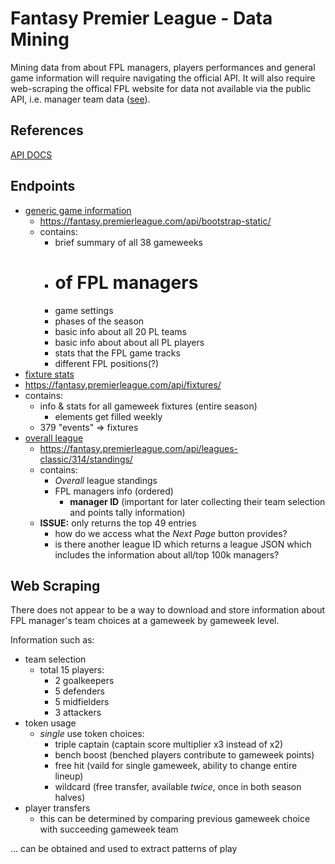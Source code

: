 # Fantasy Premier League - Data Mining

Mining data from about FPL managers, players performances and general game information will require navigating the official API.
It will also require web-scraping the offical FPL website for data not available via the public API, i.e. manager team data ([see](#web-scraping)).



## References

[API DOCS](https://fpl.readthedocs.io/en/latest/classes/fpl.html#fpl.fpl.FPL)

## Endpoints

- [generic game information](https://fantasy.premierleague.com/api/bootstrap-static/)
	- <https://fantasy.premierleague.com/api/bootstrap-static/>
	- contains:
		- brief summary of all 38 gameweeks
		- # of FPL managers
		- game settings
		- phases of the season
		- basic info about all 20 PL teams
		- basic info about about all PL players
		- stats that the FPL game tracks
		- different FPL positions(?)
- [fixture stats](https://fantasy.premierleague.com/api/fixtures/)
 - <https://fantasy.premierleague.com/api/fixtures/>
 - contains:
 	- info & stats for all gameweek fixtures (entire season)
 		- elements get filled weekly
 	- 379 "events" => fixtures
- [overall league](https://fantasy.premierleague.com/api/leagues-classic/314/standings/)
	- <https://fantasy.premierleague.com/api/leagues-classic/314/standings/>
	- contains:
		- *Overall* league standings
		- FPL managers info (ordered)
			- **manager ID** (important for later collecting their team selection and points tally information)
	- **ISSUE:** only returns the top 49 entries
		- how do we access what the *Next Page* button provides?
		- is there another league ID which returns a league JSON which includes the information about all/top 100k managers?

## Web Scraping

There does not appear to be a way to download and store information about FPL manager's team choices at a gameweek by gameweek level.

Information such as:

- team selection
	- total 15 players:
		* 2 goalkeepers
		* 5 defenders
		* 5 midfielders
		* 3 attackers
- token usage
	- *single* use token choices:
		* triple captain (captain score multiplier x3 instead of x2)
		* bench boost (benched players contribute to gameweek points)
		* free hit (vaild for single gameweek, ability to change entire lineup)
		* wildcard (free transfer, available *twice*, once in both season halves)
- player transfers
	- this can be determined by comparing previous gameweek choice with succeeding gameweek team

... can be obtained and used to extract patterns of play

